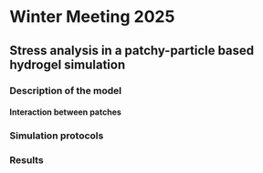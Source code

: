 # Winter Meeting 2025

## Stress analysis in a patchy-particle based hydrogel simulation


### Description of the model

#### Interaction between patches

### Simulation protocols

### Results


